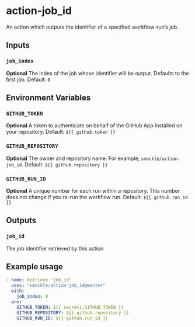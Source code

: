 # action-job_id

An action which outputs the identifier of a specified workflow-run’s job.

## Inputs

### `job_index`

**Optional** The index of the job whose identifier will be output. Defaults to the first job. Default: `0`

## Environment Variables

### `GITHUB_TOKEN`

**Optional** A token to authenticate on behalf of the GitHub App installed on your repository. Default: `${{ github.token }}`

### `GITHUB_REPOSITORY`

**Optional** The owner and repository name. For example, `smockle/action-job_id`. Default: `${{ github.repository }}`

### `GITHUB_RUN_ID`

**Optional** A unique number for each run within a repository. This number does not change if you re-run the workflow run. Default: `${{ github.run_id }}`

## Outputs

### `job_id`

The job identifier retrieved by this action

## Example usage

```YAML
- name: Retrieve 'job_id'
  uses: "smockle/action-job_id@master"
  with:
    job_index: 0
  env:
    GITHUB_TOKEN: ${{ secrets.GITHUB_TOKEN }}
    GITHUB_REPOSITORY: ${{ github.repository }}
    GITHUB_RUN_ID: ${{ github.run_id }}
```
